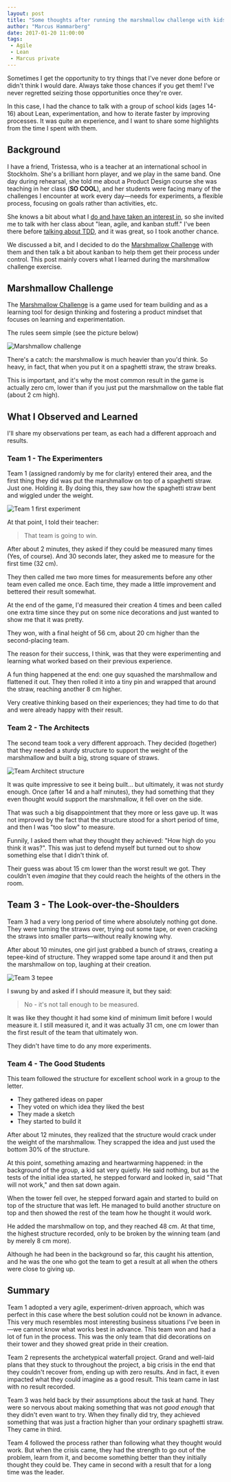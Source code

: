 ```yaml
---
layout: post
title: "Some thoughts after running the marshmallow challenge with kids"
author: "Marcus Hammarberg"
date: 2017-01-20 11:00:00
tags:
 - Agile
 - Lean
 - Marcus private
---
```


Sometimes I get the opportunity to try things that I've never done before or didn't think I would dare. Always take those chances if you get them! I've never regretted seizing those opportunities once they're over.

In this case, I had the chance to talk with a group of school kids (ages 14-16) about Lean, experimentation, and how to iterate faster by improving processes. It was quite an experience, and I want to share some highlights from the time I spent with them.

## Background

I have a friend, Tristessa, who is a teacher at an international school in Stockholm. She's a brilliant horn player, and we play in the same band. One day during rehearsal, she told me about a Product Design course she was teaching in her class (**SO COOL**), and her students were facing many of the challenges I encounter at work every day—needs for experiments, a flexible process, focusing on goals rather than activities, etc.

She knows a bit about what I [do and have taken an interest in](http://bit.ly/theKanbanBook), so she invited me to talk with her class about "lean, agile, and kanban stuff." I've been there before [talking about TDD](https://www.youtube.com/watch?v=Ont8keNr08Y), and it was great, so I took another chance.

We discussed a bit, and I decided to do the [Marshmallow Challenge](http://www.tomwujec.com/design-projects/marshmallow-challenge/) with them and then talk a bit about kanban to help them get their process under control. This post mainly covers what I learned during the marshmallow challenge exercise.

## Marshmallow Challenge

The [Marshmallow Challenge](http://www.tomwujec.com/design-projects/marshmallow-challenge/) is a game used for team building and as a learning tool for design thinking and fostering a product mindset that focuses on learning and experimentation.

The rules seem simple (see the picture below)

![Marshmallow challenge](http://i0.wp.com/www.tomwujec.com/wp-content/uploads/2015/02/MM_Challenge_Title.jpg)

There's a catch: the marshmallow is much heavier than you'd think. So heavy, in fact, that when you put it on a spaghetti straw, the straw breaks.

This is important, and it's why the most common result in the game is actually zero cm, lower than if you just put the marshmallow on the table flat (about 2 cm high).

## What I Observed and Learned

I'll share my observations per team, as each had a different approach and results.

### Team 1 - The Experimenters

Team 1 (assigned randomly by me for clarity) entered their area, and the first thing they did was put the marshmallow on top of a spaghetti straw. Just one. Holding it. By doing this, they saw how the spaghetti straw bent and wiggled under the weight.

![Team 1 first experiment](/img/team1Experiment.jpg)

At that point, I told their teacher:

> That team is going to win.

After about 2 minutes, they asked if they could be measured many times (Yes, of course). And 30 seconds later, they asked me to measure for the first time (32 cm).

They then called me two more times for measurements before any other team even called me once. Each time, they made a little improvement and bettered their result somewhat.

At the end of the game, I'd measured their creation 4 times and been called one extra time since they put on some nice decorations and just wanted to show me that it was pretty.

They won, with a final height of 56 cm, about 20 cm higher than the second-placing team.

The reason for their success, I think, was that they were experimenting and learning what worked based on their previous experience.

A fun thing happened at the end: one guy squashed the marshmallow and flattened it out. They then rolled it into a tiny pin and wrapped that around the straw, reaching another 8 cm higher.

Very creative thinking based on their experiences; they had time to do that and were already happy with their result.

### Team 2 - The Architects

The second team took a very different approach. They decided (together) that they needed a sturdy structure to support the weight of the marshmallow and built a big, strong square of straws.

![Team Architect structure](/img/team2Square.jpg)

It was quite impressive to see it being built… but ultimately, it was not sturdy enough. Once (after 14 and a half minutes), they had something that they even thought would support the marshmallow, it fell over on the side.

That was such a big disappointment that they more or less gave up. It was not improved by the fact that the structure stood for a short period of time, and then I was "too slow" to measure.

Funnily, I asked them what they thought they achieved: "How high do you think it was?". This was just to defend myself but turned out to show something else that I didn't think of.

Their guess was about 15 cm lower than the worst result we got. They couldn't even *imagine* that they could reach the heights of the others in the room.

## Team 3 - The Look-over-the-Shoulders

Team 3 had a very long period of time where absolutely nothing got done. They were turning the straws over, trying out some tape, or even cracking the straws into smaller parts—without really knowing why.

After about 10 minutes, one girl just grabbed a bunch of straws, creating a tepee-kind of structure. They wrapped some tape around it and then put the marshmallow on top, laughing at their creation.

![Team 3 tepee](/img/team3Tipi.jpg)

I swung by and asked if I should measure it, but they said:

> No - it's not tall enough to be measured.

It was like they thought it had some kind of minimum limit before I would measure it. I still measured it, and it was actually 31 cm, one cm lower than the first result of the team that ultimately won.

They didn't have time to do any more experiments.

### Team 4 - The Good Students

This team followed the structure for excellent school work in a group to the letter.

* They gathered ideas on paper
* They voted on which idea they liked the best
* They made a sketch
* They started to build it

After about 12 minutes, they realized that the structure would crack under the weight of the marshmallow. They scrapped the idea and just used the bottom 30% of the structure.

At this point, something amazing and heartwarming happened: in the background of the group, a kid sat very quietly. He said nothing, but as the tests of the initial idea started, he stepped forward and looked in, said "That will not work," and then sat down again.

When the tower fell over, he stepped forward again and started to build on top of the structure that was left. He managed to build another structure on top and then showed the rest of the team how he thought it would work.

He added the marshmallow on top, and they reached 48 cm. At that time, the highest structure recorded, only to be broken by the winning team (and by merely 8 cm more).

Although he had been in the background so far, this caught his attention, and he was the one who got the team to get a result at all when the others were close to giving up.

## Summary

Team 1 adopted a very agile, experiment-driven approach, which was perfect in this case where the best solution could not be known in advance. This very much resembles most interesting business situations I've been in—we cannot know what works best in advance. This team won and had a lot of fun in the process. This was the only team that did decorations on their tower and they showed great pride in their creation.

Team 2 represents the archetypical waterfall project. Grand and well-laid plans that they stuck to throughout the project, a big crisis in the end that they couldn't recover from, ending up with zero results. And in fact, it even impacted what they could imagine as a good result. This team came in last with no result recorded.

Team 3 was held back by their assumptions about the task at hand. They were so nervous about making something that was not *good enough* that they didn't even want to try. When they finally did try, they achieved something that was just a fraction higher than your ordinary spaghetti straw. They came in third.

Team 4 followed the process rather than following what they thought would work. But when the crisis came, they had the strength to go out of the problem, learn from it, and become something better than they initially thought they could be. They came in second with a result that for a long time was the leader.
